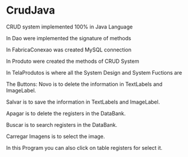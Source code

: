 # CrudJava
CRUD system implemented 100% in Java Language

In Dao were implemented the signature of methods

In FabricaConexao was created MySQL connection

In Produto were created the methods of CRUD System

In TelaProdutos is where all the System Design and System Fuctions are

The Buttons:
Novo is to delete the information in TextLabels and ImageLabel.

Salvar is to save the information in TextLabels and ImageLabel.

Apagar is to delete the registers in the DataBank.

Buscar is to search registers in the DataBank.

Carregar Imagens is to select the image.

In this Program you can also click on table registers for select it.



